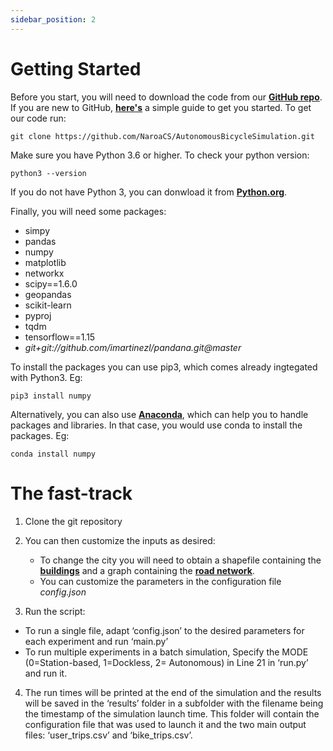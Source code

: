 ```yaml
---
sidebar_position: 2
---
```


# Getting Started

Before you start, you will need to download the code from our **[GitHub repo](https://github.com/NaroaCS/AutonomousBicycleSimulation)**. If you are new to GitHub, **[here's](http://rogerdudler.github.io/git-guide/)** a simple guide to get you started. To get our code run:

```shell
git clone https://github.com/NaroaCS/AutonomousBicycleSimulation.git
```

Make sure you have Python 3.6 or higher. To check your python version:

```shell
python3 --version
```

If you do not have Python 3, you can donwload it from  **[Python.org](https://www.python.org/downloads/)**. 

Finally, you will need some packages:

* simpy
* pandas
* numpy
* matplotlib
* networkx
* scipy==1.6.0
* geopandas
* scikit-learn
* pyproj
* tqdm
* tensorflow==1.15
* *git+git://github.com/imartinezl/pandana.git@master*

To install the packages you can use pip3, which comes already ingtegated with Python3. Eg:

```shell
pip3 install numpy
```

Alternatively, you can also use **[Anaconda](https://www.anaconda.com/)**, which can help you to handle packages and libraries. In that case, you would use conda to install the packages. Eg: 

```shell
conda install numpy
```

# The fast-track

1. Clone the git repository
2. You can then customize the inputs as desired:
    * To change the city you will need to obtain a shapefile containing the **[buildings](https://osmbuildings.org/)** and a graph containing the **[road network](https://overpass-turbo.eu/)**. 
    * You can customize the parameters in the configuration file *config.json*

3. Run the script:
* To run a single file, adapt ‘config.json’ to the desired parameters for each experiment and run ‘main.py’
* To run multiple experiments in a batch simulation, Specify the MODE (0=Station-based, 1=Dockless, 2= Autonomous) in Line 21 in ‘run.py’ and run it.

4. The run times will be printed at the end of the simulation and the results will be saved in the ‘results’ folder in a subfolder with the filename being the timestamp of the simulation launch time. This folder will contain the configuration file that was used to launch it and the two main output files: ‘user_trips.csv’ and ‘bike_trips.csv’.
